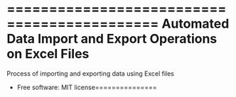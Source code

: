 ============================================
Automated Data Import and Export Operations on Excel Files
============================================


Process of importing and exporting data using Excel files

* Free software: MIT license===============

